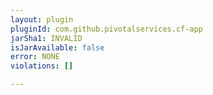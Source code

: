 ```yaml
---
layout: plugin
pluginId: com.github.pivotalservices.cf-app
jarSha1: INVALID
isJarAvailable: false
error: NONE
violations: []

---
```

